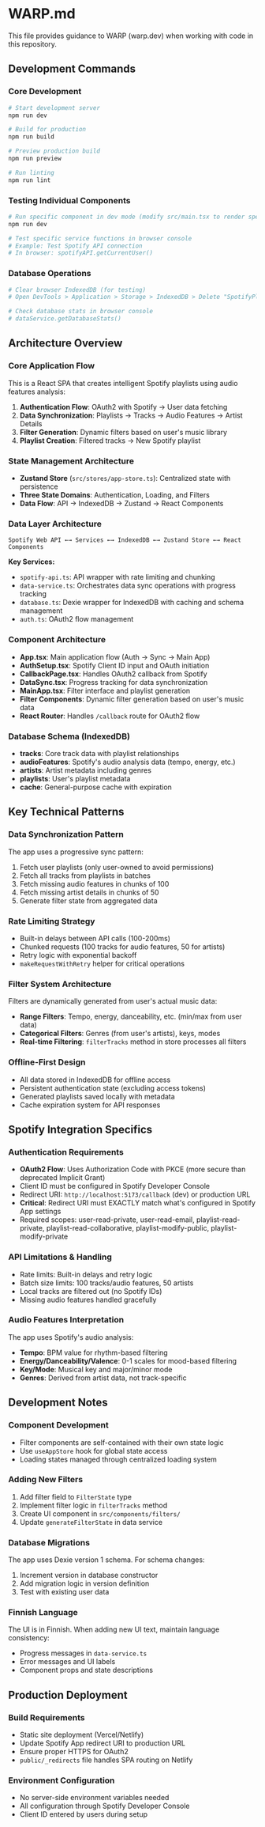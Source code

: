 # WARP.md

This file provides guidance to WARP (warp.dev) when working with code in this repository.

## Development Commands

### Core Development
```bash
# Start development server
npm run dev

# Build for production
npm run build

# Preview production build
npm run preview

# Run linting
npm run lint
```

### Testing Individual Components
```bash
# Run specific component in dev mode (modify src/main.tsx to render specific component)
npm run dev

# Test specific service functions in browser console
# Example: Test Spotify API connection
# In browser: spotifyAPI.getCurrentUser()
```

### Database Operations
```bash
# Clear browser IndexedDB (for testing)
# Open DevTools > Application > Storage > IndexedDB > Delete "SpotifyPlaylistGenerator"

# Check database stats in browser console
# dataService.getDatabaseStats()
```

## Architecture Overview

### Core Application Flow
This is a React SPA that creates intelligent Spotify playlists using audio features analysis:

1. **Authentication Flow**: OAuth2 with Spotify → User data fetching
2. **Data Synchronization**: Playlists → Tracks → Audio Features → Artist Details
3. **Filter Generation**: Dynamic filters based on user's music library
4. **Playlist Creation**: Filtered tracks → New Spotify playlist

### State Management Architecture
- **Zustand Store** (`src/stores/app-store.ts`): Centralized state with persistence
- **Three State Domains**: Authentication, Loading, and Filters
- **Data Flow**: API → IndexedDB → Zustand → React Components

### Data Layer Architecture
```
Spotify Web API ←→ Services ←→ IndexedDB ←→ Zustand Store ←→ React Components
```

**Key Services:**
- `spotify-api.ts`: API wrapper with rate limiting and chunking
- `data-service.ts`: Orchestrates data sync operations with progress tracking
- `database.ts`: Dexie wrapper for IndexedDB with caching and schema management
- `auth.ts`: OAuth2 flow management

### Component Architecture
- **App.tsx**: Main application flow (Auth → Sync → Main App)
- **AuthSetup.tsx**: Spotify Client ID input and OAuth initiation
- **CallbackPage.tsx**: Handles OAuth2 callback from Spotify
- **DataSync.tsx**: Progress tracking for data synchronization
- **MainApp.tsx**: Filter interface and playlist generation
- **Filter Components**: Dynamic filter generation based on user's music data
- **React Router**: Handles `/callback` route for OAuth2 flow

### Database Schema (IndexedDB)
- **tracks**: Core track data with playlist relationships
- **audioFeatures**: Spotify's audio analysis data (tempo, energy, etc.)
- **artists**: Artist metadata including genres
- **playlists**: User's playlist metadata
- **cache**: General-purpose cache with expiration

## Key Technical Patterns

### Data Synchronization Pattern
The app uses a progressive sync pattern:
1. Fetch user playlists (only user-owned to avoid permissions)
2. Fetch all tracks from playlists in batches
3. Fetch missing audio features in chunks of 100
4. Fetch missing artist details in chunks of 50
5. Generate filter state from aggregated data

### Rate Limiting Strategy
- Built-in delays between API calls (100-200ms)
- Chunked requests (100 tracks for audio features, 50 for artists)
- Retry logic with exponential backoff
- `makeRequestWithRetry` helper for critical operations

### Filter System Architecture
Filters are dynamically generated from user's actual music data:
- **Range Filters**: Tempo, energy, danceability, etc. (min/max from user data)
- **Categorical Filters**: Genres (from user's artists), keys, modes
- **Real-time Filtering**: `filterTracks` method in store processes all filters

### Offline-First Design
- All data stored in IndexedDB for offline access  
- Persistent authentication state (excluding access tokens)
- Generated playlists saved locally with metadata
- Cache expiration system for API responses

## Spotify Integration Specifics

### Authentication Requirements
- **OAuth2 Flow**: Uses Authorization Code with PKCE (more secure than deprecated Implicit Grant)
- Client ID must be configured in Spotify Developer Console
- Redirect URI: `http://localhost:5173/callback` (dev) or production URL
- **Critical**: Redirect URI must EXACTLY match what's configured in Spotify App settings
- Required scopes: user-read-private, user-read-email, playlist-read-private, playlist-read-collaborative, playlist-modify-public, playlist-modify-private

### API Limitations & Handling
- Rate limits: Built-in delays and retry logic
- Batch size limits: 100 tracks/audio features, 50 artists
- Local tracks are filtered out (no Spotify IDs)
- Missing audio features handled gracefully

### Audio Features Interpretation
The app uses Spotify's audio analysis:
- **Tempo**: BPM value for rhythm-based filtering
- **Energy/Danceability/Valence**: 0-1 scales for mood-based filtering
- **Key/Mode**: Musical key and major/minor mode
- **Genres**: Derived from artist data, not track-specific

## Development Notes

### Component Development
- Filter components are self-contained with their own state logic
- Use `useAppStore` hook for global state access
- Loading states managed through centralized loading system

### Adding New Filters
1. Add filter field to `FilterState` type
2. Implement filter logic in `filterTracks` method
3. Create UI component in `src/components/filters/`
4. Update `generateFilterState` in data service

### Database Migrations
The app uses Dexie version 1 schema. For schema changes:
1. Increment version in database constructor  
2. Add migration logic in version definition
3. Test with existing user data

### Finnish Language
The UI is in Finnish. When adding new UI text, maintain language consistency:
- Progress messages in `data-service.ts`
- Error messages and UI labels
- Component props and state descriptions

## Production Deployment

### Build Requirements
- Static site deployment (Vercel/Netlify)
- Update Spotify App redirect URI to production URL
- Ensure proper HTTPS for OAuth2
- `public/_redirects` file handles SPA routing on Netlify

### Environment Configuration
- No server-side environment variables needed
- All configuration through Spotify Developer Console
- Client ID entered by users during setup

